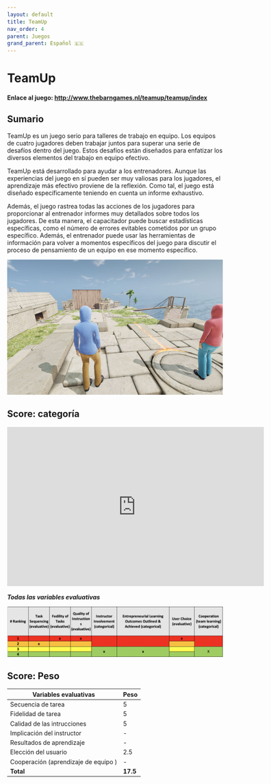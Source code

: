```yaml
---
layout: default
title: TeamUp
nav_order: 4
parent: Juegos
grand_parent: Español 🇪🇸
---
```


# TeamUp

#### Enlace al juego: http://www.thebarngames.nl/teamup/teamup/index

## Sumario

TeamUp es un juego serio para talleres de trabajo en equipo. Los equipos de cuatro jugadores deben trabajar juntos para superar una serie de desafíos dentro del juego. Estos desafíos están diseñados para enfatizar los diversos elementos del trabajo en equipo efectivo.

TeamUp está desarrollado para ayudar a los entrenadores. Aunque las experiencias del juego en sí pueden ser muy valiosas para los jugadores, el aprendizaje más efectivo proviene de la reflexión. Como tal, el juego está diseñado específicamente teniendo en cuenta un informe exhaustivo.

Además, el juego rastrea todas las acciones de los jugadores para proporcionar al entrenador informes muy detallados sobre todos los jugadores. De esta manera, el capacitador puede buscar estadísticas específicas, como el número de errores evitables cometidos por un grupo específico. Además, el entrenador puede usar las herramientas de información para volver a momentos específicos del juego para discutir el proceso de pensamiento de un equipo en ese momento específico.

![Image of Simbiz](../assets/teamup.jpg)

## Score: categoría

<iframe width="600" height="371" seamless frameborder="0" scrolling="no" src="https://docs.google.com/spreadsheets/d/e/2PACX-1vRQeSSNa-R2e3TA_gbRtNTG3-69Q0TsvFACQQct_vCGbwvci6NYCB5iWdA0Nlzw5RUHCZdxqINldR5G/pubchart?oid=746340513&amp;format=interactive"></iframe>

**_Todas las variables evaluativas_**

![Image of bizebee](../assets/teamupscore.png)

## Score: Peso

| **Variables evaluativas**            | **Peso** |
| ------------------------------------ | -------- |
| Secuencia de tarea                   | 5        |
| Fidelidad de tarea                   | 5        |
| Calidad de las intrucciones          | 5        |
| Implicación del instructor           | -        |
| Resultados de aprendizaje            | -        |
| Elección del usuario                 | 2.5      |
| Cooperación (aprendizaje de equipo ) | -        |
| **Total**                            | **17.5** |
